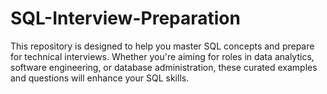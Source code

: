 # SQL-Interview-Preparation
This repository is designed to help you master SQL concepts and prepare for technical interviews. Whether you're aiming for roles in data analytics, software engineering, or database administration, these curated examples and questions will enhance your SQL skills.
